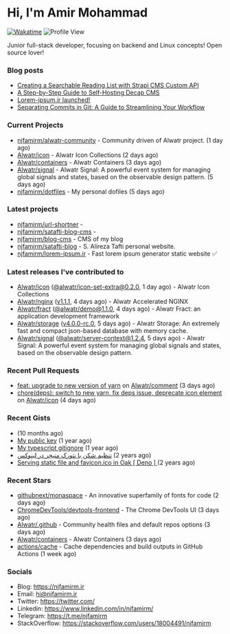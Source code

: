 # Hi, I'm Amir Mohammad
[![Wakatime](https://wakatime.com/badge/user/68776a95-d771-48a4-a960-90136239e4fd.svg)](https://wakatime.com/@68776a95-d771-48a4-a960-90136239e4fd)
![Profile View](https://komarev.com/ghpvc/?username=njfamirm)

Junior full-stack developer, focusing on backend and Linux concepts!
Open source lover!

### Blog posts

- [Creating a Searchable Reading List with Strapi CMS Custom API](https://www.njfamirm.ir/en/blog/strapi-custom-api/)
- [A Step-by-Step Guide to Self-Hosting Decap CMS](https://www.njfamirm.ir/en/blog/self-hosting-decap-cms/)
- [Lorem-ipsum.ir launched!](https://www.njfamirm.ir/en/blog/lorem-ipsum-ir-launched/)
- [Separating Commits in Git: A Guide to Streamlining Your Workflow](https://www.njfamirm.ir/en/blog/git-separate/)


### Current Projects

- [njfamirm/alwatr-community](https://github.com/njfamirm/alwatr-community) - Community driven of Alwatr project. (1 day ago)
- [Alwatr/icon](https://github.com/Alwatr/icon) - Alwatr Icon Collections (2 days ago)
- [Alwatr/containers](https://github.com/Alwatr/containers) - Alwatr Containers (3 days ago)
- [Alwatr/signal](https://github.com/Alwatr/signal) - Alwatr Signal: A powerful event system for managing global signals and states, based on the observable design pattern. (5 days ago)
- [njfamirm/dotfiles](https://github.com/njfamirm/dotfiles) - My personal dofiles (5 days ago)

### Latest projects

- [njfamirm/url-shortner](https://github.com/njfamirm/url-shortner) - 
- [njfamirm/satafti-blog-cms](https://github.com/njfamirm/satafti-blog-cms) - 
- [njfamirm/blog-cms](https://github.com/njfamirm/blog-cms) - CMS of my blog
- [njfamirm/satafti-blog](https://github.com/njfamirm/satafti-blog) - S. Alireza Tafti personal website.
- [njfamirm/lorem-ipsum.ir](https://github.com/njfamirm/lorem-ipsum.ir) - Fast lorem ipsum generator static website ✅

### Latest releases I've contributed to

- [Alwatr/icon](https://github.com/Alwatr/icon) ([@alwatr/icon-set-extra@0.2.0](https://github.com/Alwatr/icon/releases/tag/%40alwatr/icon-set-extra%400.2.0), 1 day ago) - Alwatr Icon Collections
- [Alwatr/nginx](https://github.com/Alwatr/nginx) ([v1.1.1](https://github.com/Alwatr/nginx/releases/tag/v1.1.1), 4 days ago) - Alwatr Accelerated NGINX
- [Alwatr/fract](https://github.com/Alwatr/fract) ([@alwatr/demo@1.1.0](https://github.com/Alwatr/fract/releases/tag/%40alwatr/demo%401.1.0), 4 days ago) - Alwatr Fract: an application development framework
- [Alwatr/storage](https://github.com/Alwatr/storage) ([v4.0.0-rc.0](https://github.com/Alwatr/storage/releases/tag/v4.0.0-rc.0), 5 days ago) - Alwatr Storage: An extremely fast and compact json-based database with memory cache.
- [Alwatr/signal](https://github.com/Alwatr/signal) ([@alwatr/server-context@1.2.4](https://github.com/Alwatr/signal/releases/tag/%40alwatr/server-context%401.2.4), 5 days ago) - Alwatr Signal: A powerful event system for managing global signals and states, based on the observable design pattern.

### Recent Pull Requests

- [feat: upgrade to new version of yarn](https://github.com/Alwatr/comment/pull/72) on [Alwatr/comment](https://github.com/Alwatr/comment) (3 days ago)
- [chore(deps): switch to new yarn, fix deps issue, deprecate icon element](https://github.com/Alwatr/icon/pull/53) on [Alwatr/icon](https://github.com/Alwatr/icon) (4 days ago)

### Recent Gists

- [](https://gist.github.com/022d07ecd84e69ad31ef0bcd32d86b59) (10 months ago)
- [My public key](https://gist.github.com/879f720c9ca74a0934ce571b7285ed34) (1 year ago)
- [My typescript gitignore](https://gist.github.com/6a40b1912daab3f91a02a7b53f3f76c3) (1 year ago)
- [تنظیم شکن با نتورک منیجر در لینوکس](https://gist.github.com/cc40c344e89bdcdf77085cbf1fc05162) (2 years ago)
- [Serving static file and favicon.ico in Oak [ Deno ] ](https://gist.github.com/9bcaca2b6a672e729c099193b4aafe9f) (2 years ago)

### Recent Stars

- [githubnext/monaspace](https://github.com/githubnext/monaspace) - An innovative superfamily of fonts for code (2 days ago)
- [ChromeDevTools/devtools-frontend](https://github.com/ChromeDevTools/devtools-frontend) - The Chrome DevTools UI (3 days ago)
- [Alwatr/.github](https://github.com/Alwatr/.github) - Community health files and default repos options (3 days ago)
- [Alwatr/containers](https://github.com/Alwatr/containers) - Alwatr Containers (3 days ago)
- [actions/cache](https://github.com/actions/cache) - Cache dependencies and build outputs in GitHub Actions (1 week ago)

### Socials

- Blog: https://njfamirm.ir
- Email: hi@njfamirm.ir
- Twitter: https://twitter.com/
- Linkedin: https://www.linkedin.com/in/njfamirm/
- Telegram: https://t.me/njfamirm
- StackOverflow: https://stackoverflow.com/users/18004491/njfamirm
